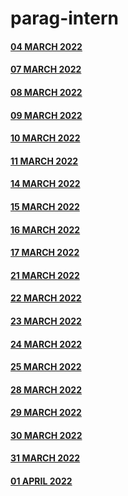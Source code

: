 # parag-intern


#### [04 MARCH 2022](https://github.com/sp18-interns/parag-intern/tree/main/4%20MARCH)

#### [07 MARCH 2022](https://github.com/sp18-interns/parag-intern/tree/main/7%20MARCH)

#### [08 MARCH 2022](https://github.com/sp18-interns/parag-intern/tree/main/8%20MARCH%202022)
 
#### [09 MARCH 2022](https://github.com/sp18-interns/parag-intern/tree/main/9%20MARCH%202022)

#### [10 MARCH 2022](https://github.com/sp18-interns/parag-intern/tree/main/10%20MARCH%202022)

#### [11 MARCH 2022](https://github.com/sp18-interns/parag-intern/tree/main/11%20MARCH%202022)

#### [14 MARCH 2022](https://github.com/sp18-interns/parag-intern/tree/main/14%20MARCH%202022)

#### [15 MARCH 2022](https://github.com/sp18-interns/parag-intern/tree/main/15%20MARCH%202022)

#### [16 MARCH 2022](https://github.com/sp18-interns/parag-intern/tree/main/16%20MARCH%202022)

#### [17 MARCH 2022](https://github.com/sp18-interns/parag-intern/tree/main/17%20MARCH%202022)

#### [21 MARCH 2022](https://github.com/sp18-interns/parag-intern/tree/main/21%20MARCH%202022)

#### [22 MARCH 2022](https://github.com/sp18-interns/parag-intern/tree/main/22%20MARCH%202022)

#### [23 MARCH 2022](https://github.com/sp18-interns/parag-intern/tree/main/23%20MARCH%202022)

#### [24 MARCH 2022](https://github.com/sp18-interns/parag-intern/tree/main/24%20MARCH%202022)

#### [25 MARCH 2022](https://github.com/sp18-interns/parag-intern/tree/main/25%20MARCH%202022)

#### [28 MARCH 2022](https://github.com/sp18-interns/parag-intern/tree/main/28%20MARCH%202022)

#### [29 MARCH 2022](https://github.com/sp18-interns/parag-intern/tree/main/29%20MARCH%202022)

#### [30 MARCH 2022](https://github.com/sp18-interns/parag-intern/tree/main/30%20MARCH%202022)

#### [31 MARCH 2022](https://github.com/sp18-interns/parag-intern/tree/main/31%20MARCH%202022)

#### [01 APRIL 2022](https://github.com/sp18-interns/parag-intern/tree/main/01%20APRIL%202022)